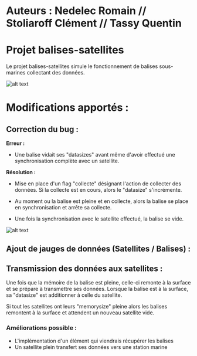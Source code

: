 
# Auteurs : Nedelec Romain // Stoliaroff Clément // Tassy Quentin

# Projet balises-satellites
Le projet balises-satellites simule le fonctionnement de balises sous-marines collectant des données.

![alt text](./screnshots/satellites-balises.png "img1")

# Modifications apportés :
## Correction du bug : 

**Erreur :**

- Une balise vidait ses "datasizes" avant même d'avoir effectué une synchronisation complète avec un satellite.

**Résolution :**

- Mise en place d'un flag "collecte" désignant l'action de collecter des données. Si la collecte est en cours, alors le "datasize" s'incrémente.

- Au moment ou la balise est pleine et en collecte, alors la balise se place en synchronisation et arrête sa collecte. 

- Une fois la synchronisation avec le satellite effectué, la balise se vide.

![alt text](./screnshots/satellites-balises.gif "img2")

## Ajout de jauges de données (Satellites / Balises) :


## Transmission des données aux satellites :
Une fois que la mémoire de la balise est pleine, celle-ci remonte à la surface et se prépare à transmettre ses données. Lorsque la balise est à la surface, sa "datasize" est additionner à celle du satellite.

Si tout les satellites ont leurs "memorysize" pleine alors les balises remontent à la surface et attendent un nouveau satellite vide. 

### Améliorations possible :
- L'implémentation d'un élément qui viendrais récupérer les balises
- Un satellite plein transfert ses données vers une station marine
